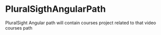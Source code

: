 # PluralSigthAngularPath
PluralSight Angular path will contain courses project related to that video courses path
